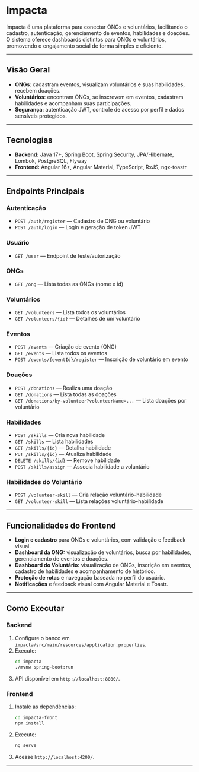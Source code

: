 # Impacta

Impacta é uma plataforma para conectar ONGs e voluntários, facilitando o cadastro, autenticação, gerenciamento de eventos, habilidades e doações. O sistema oferece dashboards distintos para ONGs e voluntários, promovendo o engajamento social de forma simples e eficiente.

---

## Visão Geral

- **ONGs**: cadastram eventos, visualizam voluntários e suas habilidades, recebem doações.
- **Voluntários**: encontram ONGs, se inscrevem em eventos, cadastram habilidades e acompanham suas participações.
- **Segurança**: autenticação JWT, controle de acesso por perfil e dados sensíveis protegidos.

---

## Tecnologias

- **Backend:** Java 17+, Spring Boot, Spring Security, JPA/Hibernate, Lombok, PostgreSQL, Flyway
- **Frontend:** Angular 16+, Angular Material, TypeScript, RxJS, ngx-toastr

---

## Endpoints Principais

### Autenticação
- `POST /auth/register` — Cadastro de ONG ou voluntário
- `POST /auth/login` — Login e geração de token JWT

### Usuário
- `GET /user` — Endpoint de teste/autorização

### ONGs
- `GET /ong` — Lista todas as ONGs (nome e id)

### Voluntários
- `GET /volunteers` — Lista todos os voluntários
- `GET /volunteers/{id}` — Detalhes de um voluntário

### Eventos
- `POST /events` — Criação de evento (ONG)
- `GET /events` — Lista todos os eventos
- `POST /events/{eventId}/register` — Inscrição de voluntário em evento

### Doações
- `POST /donations` — Realiza uma doação
- `GET /donations` — Lista todas as doações
- `GET /donations/by-volunteer?volunteerName=...` — Lista doações por voluntário

### Habilidades
- `POST /skills` — Cria nova habilidade
- `GET /skills` — Lista habilidades
- `GET /skills/{id}` — Detalha habilidade
- `PUT /skills/{id}` — Atualiza habilidade
- `DELETE /skills/{id}` — Remove habilidade
- `POST /skills/assign` — Associa habilidade a voluntário

### Habilidades do Voluntário
- `POST /volunteer-skill` — Cria relação voluntário-habilidade
- `GET /volunteer-skill` — Lista relações voluntário-habilidade

---

## Funcionalidades do Frontend

- **Login e cadastro** para ONGs e voluntários, com validação e feedback visual.
- **Dashboard da ONG:** visualização de voluntários, busca por habilidades, gerenciamento de eventos e doações.
- **Dashboard do Voluntário:** visualização de ONGs, inscrição em eventos, cadastro de habilidades e acompanhamento de histórico.
- **Proteção de rotas** e navegação baseada no perfil do usuário.
- **Notificações** e feedback visual com Angular Material e Toastr.

---

## Como Executar

### Backend

1. Configure o banco em `impacta/src/main/resources/application.properties`.
2. Execute:
   ```sh
   cd impacta
   ./mvnw spring-boot:run
   ```
3. API disponível em `http://localhost:8080/`.

### Frontend

1. Instale as dependências:
   ```sh
   cd impacta-front
   npm install
   ```
2. Execute:
   ```sh
   ng serve
   ```
3. Acesse `http://localhost:4200/`.

---

